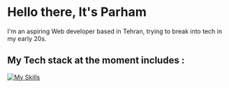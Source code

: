 # Hello there, It's Parham
I'm an aspiring Web developer based in Tehran, trying to break into tech in my early 20s.

## My Tech stack at the moment includes :
[![My Skills](https://skillicons.dev/icons?i=html,css,js,react,nodejs,mongodb,expressjs)](https://skillicons.dev)
